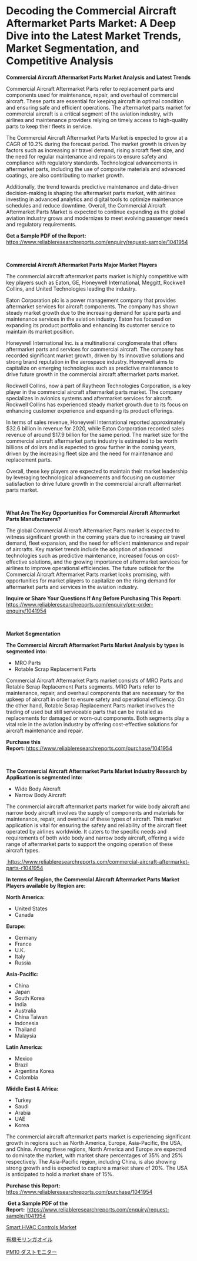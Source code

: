 <p><h1>Decoding the Commercial Aircraft Aftermarket Parts Market: A Deep Dive into the Latest Market Trends, Market Segmentation, and Competitive Analysis</h1></p><p><strong>Commercial Aircraft Aftermarket Parts Market Analysis and Latest Trends</strong></p>
<p><p>Commercial Aircraft Aftermarket Parts refer to replacement parts and components used for maintenance, repair, and overhaul of commercial aircraft. These parts are essential for keeping aircraft in optimal condition and ensuring safe and efficient operations. The aftermarket parts market for commercial aircraft is a critical segment of the aviation industry, with airlines and maintenance providers relying on timely access to high-quality parts to keep their fleets in service.</p><p>The Commercial Aircraft Aftermarket Parts Market is expected to grow at a CAGR of 10.2% during the forecast period. The market growth is driven by factors such as increasing air travel demand, rising aircraft fleet size, and the need for regular maintenance and repairs to ensure safety and compliance with regulatory standards. Technological advancements in aftermarket parts, including the use of composite materials and advanced coatings, are also contributing to market growth.</p><p>Additionally, the trend towards predictive maintenance and data-driven decision-making is shaping the aftermarket parts market, with airlines investing in advanced analytics and digital tools to optimize maintenance schedules and reduce downtime. Overall, the Commercial Aircraft Aftermarket Parts Market is expected to continue expanding as the global aviation industry grows and modernizes to meet evolving passenger needs and regulatory requirements.</p></p>
<p><strong>Get a Sample PDF of the Report:&nbsp;</strong> <a href="https://www.reliableresearchreports.com/enquiry/request-sample/1041954">https://www.reliableresearchreports.com/enquiry/request-sample/1041954</a></p>
<p>&nbsp;</p>
<p><strong>Commercial Aircraft Aftermarket Parts Major Market Players</strong></p>
<p><p>The commercial aircraft aftermarket parts market is highly competitive with key players such as Eaton, GE, Honeywell International, Meggitt, Rockwell Collins, and United Technologies leading the industry. </p><p>Eaton Corporation plc is a power management company that provides aftermarket services for aircraft components. The company has shown steady market growth due to the increasing demand for spare parts and maintenance services in the aviation industry. Eaton has focused on expanding its product portfolio and enhancing its customer service to maintain its market position.</p><p>Honeywell International Inc. is a multinational conglomerate that offers aftermarket parts and services for commercial aircraft. The company has recorded significant market growth, driven by its innovative solutions and strong brand reputation in the aerospace industry. Honeywell aims to capitalize on emerging technologies such as predictive maintenance to drive future growth in the commercial aircraft aftermarket parts market.</p><p>Rockwell Collins, now a part of Raytheon Technologies Corporation, is a key player in the commercial aircraft aftermarket parts market. The company specializes in avionics systems and aftermarket services for aircraft. Rockwell Collins has experienced steady market growth due to its focus on enhancing customer experience and expanding its product offerings.</p><p>In terms of sales revenue, Honeywell International reported approximately $32.6 billion in revenue for 2020, while Eaton Corporation recorded sales revenue of around $17.9 billion for the same period. The market size for the commercial aircraft aftermarket parts industry is estimated to be worth billions of dollars and is expected to grow further in the coming years, driven by the increasing fleet size and the need for maintenance and replacement parts. </p><p>Overall, these key players are expected to maintain their market leadership by leveraging technological advancements and focusing on customer satisfaction to drive future growth in the commercial aircraft aftermarket parts market.</p></p>
<p>&nbsp;</p>
<p><strong>What Are The Key Opportunities For Commercial Aircraft Aftermarket Parts Manufacturers?</strong></p>
<p><p>The global Commercial Aircraft Aftermarket Parts market is expected to witness significant growth in the coming years due to increasing air travel demand, fleet expansion, and the need for efficient maintenance and repair of aircrafts. Key market trends include the adoption of advanced technologies such as predictive maintenance, increased focus on cost-effective solutions, and the growing importance of aftermarket services for airlines to improve operational efficiencies. The future outlook for the Commercial Aircraft Aftermarket Parts market looks promising, with opportunities for market players to capitalize on the rising demand for aftermarket parts and services in the aviation industry.</p></p>
<p><strong>Inquire or Share Your Questions If Any Before Purchasing This Report:</strong> <a href="https://www.reliableresearchreports.com/enquiry/pre-order-enquiry/1041954">https://www.reliableresearchreports.com/enquiry/pre-order-enquiry/1041954</a></p>
<p>&nbsp;</p>
<p><strong>Market Segmentation</strong></p>
<p><strong>The Commercial Aircraft Aftermarket Parts Market Analysis by types is segmented into:</strong></p>
<p><ul><li>MRO Parts</li><li>Rotable Scrap Replacement Parts</li></ul></p>
<p><p>Commercial Aircraft Aftermarket Parts market consists of MRO Parts and Rotable Scrap Replacement Parts segments. MRO Parts refer to maintenance, repair, and overhaul components that are necessary for the upkeep of aircraft in order to ensure safety and operational efficiency. On the other hand, Rotable Scrap Replacement Parts market involves the trading of used but still serviceable parts that can be installed as replacements for damaged or worn-out components. Both segments play a vital role in the aviation industry by offering cost-effective solutions for aircraft maintenance and repair.</p></p>
<p><strong>Purchase this Report:&nbsp;</strong><a href="https://www.reliableresearchreports.com/purchase/1041954">https://www.reliableresearchreports.com/purchase/1041954</a></p>
<p>&nbsp;</p>
<p><strong>The Commercial Aircraft Aftermarket Parts Market Industry Research by Application is segmented into:</strong></p>
<p><ul><li>Wide Body Aircraft</li><li>Narrow Body Aircraft</li></ul></p>
<p><p>The commercial aircraft aftermarket parts market for wide body aircraft and narrow body aircraft involves the supply of components and materials for maintenance, repair, and overhaul of these types of aircraft. This market application is vital for ensuring the safety and reliability of the aircraft fleet operated by airlines worldwide. It caters to the specific needs and requirements of both wide body and narrow body aircraft, offering a wide range of aftermarket parts to support the ongoing operation of these aircraft types.</p></p>
<p><a href="https://www.reliableresearchreports.com/commercial-aircraft-aftermarket-parts-r1041954">&nbsp;https://www.reliableresearchreports.com/commercial-aircraft-aftermarket-parts-r1041954</a></p>
<p><strong>In terms of Region, the Commercial Aircraft Aftermarket Parts Market Players available by Region are:</strong></p>
<p>
    <p> <strong> North America: </strong>
        <ul>
            <li>United States</li>
            <li>Canada</li>
        </ul>
        </p> 
    <p> <strong> Europe: </strong>
        <ul>
            <li>Germany</li>
            <li>France</li>
            <li>U.K.</li>
            <li>Italy</li>
            <li>Russia</li>
        </ul>
        </p> 
    <p> <strong> Asia-Pacific: </strong>
        <ul>
            <li>China</li>
            <li>Japan</li>
            <li>South Korea</li>
            <li>India</li>
            <li>Australia</li>
            <li>China Taiwan</li>
            <li>Indonesia</li>
            <li>Thailand</li>
            <li>Malaysia</li>
        </ul>
        </p> 
    <p> <strong> Latin America: </strong>
        <ul>
            <li>Mexico</li>
            <li>Brazil</li>
            <li>Argentina Korea</li>
            <li>Colombia</li>
        </ul>
        </p> 
    <p> <strong> Middle East & Africa: </strong>
        <ul>
            <li>Turkey</li>
            <li>Saudi</li>
            <li>Arabia</li>
            <li>UAE</li>
            <li>Korea</li>
        </ul>
    </p>
    </p>
<p><p>The commercial aircraft aftermarket parts market is experiencing significant growth in regions such as North America, Europe, Asia-Pacific, the USA, and China. Among these regions, North America and Europe are expected to dominate the market, with market share percentages of 35% and 25% respectively. The Asia-Pacific region, including China, is also showing strong growth and is expected to capture a market share of 20%. The USA is anticipated to hold a market share of 15%.</p></p>
<p><strong>Purchase this Report: </strong><a href="https://www.reliableresearchreports.com/purchase/1041954">https://www.reliableresearchreports.com/purchase/1041954</a></p>
<p>&nbsp;<strong>Get a Sample PDF of the Report:&nbsp;&nbsp;</strong><a href="https://www.reliableresearchreports.com/enquiry/request-sample/1041954">https://www.reliableresearchreports.com/enquiry/request-sample/1041954</a></p>
<p><strong></strong></p>
<p><p><a href="https://github.com/BryceTownsendr/Market-Research-Report-List-4/blob/main/smart-hvac-controls-market.md">Smart HVAC Controls Market</a></p><p><a href="https://github.com/ReyesKohler20231/Market-Research-Report-List-1/blob/main/680909526532.md">有機モリンガオイル</a></p><p><a href="https://github.com/adcxff01450218/Market-Research-Report-List-1/blob/main/416495626531.md">PM10 ダストモニター</a></p></p>